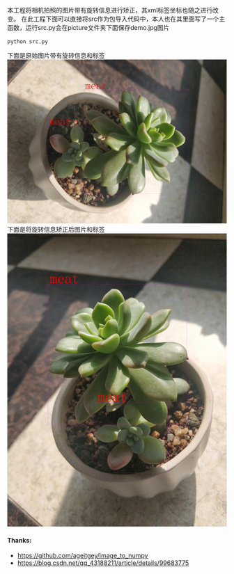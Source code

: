 本工程将相机拍照的图片带有旋转信息进行矫正，其xml标签坐标也随之进行改变。
在此工程下面可以直接将src作为包导入代码中，本人也在其里面写了一个主函数，运行src.py会在picture文件夹下面保存demo.jpg图片
```
python src.py
```
下面是原始图片带有旋转信息和标签
![source picture show](picture/source.jpg)
下面是将旋转信息矫正后图片和标签
![result picture show](picture/result.jpg)

#### Thanks:
+ https://github.com/ageitgey/image_to_numpy
+ https://blog.csdn.net/qq_43188211/article/details/99683775
